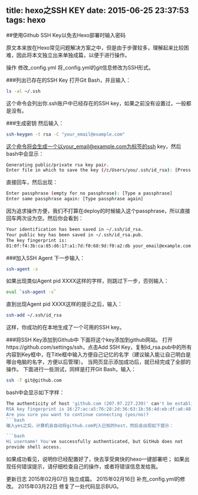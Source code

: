 title: hexo之SSH KEY
date: 2015-06-25 23:37:53
tags: hexo
---
##使用Github SSH Key以免去Hexo部署时输入密码

原文本来放在Hexo常见问题解决方案之中，但是由于步骤较多，理解起来比较困难，因此将本文独立出来单独成篇，以便于进行操作。

操作
修改_config.yml
将_config.yml的git信息修改为SSH形式。

###列出已存在的SSH Key
打开Git Bash，并且输入：
```bash
ls -al ~/.ssh
```
这个命令会列出你.ssh账户中已经存在的SSH key，如果之前没有设置过，一般都是没有。

###生成密钥
然后输入：
```bash
ssh-keygen -t rsa -C "your_email@example.com"
```
这个命令将会生成一个以your_email@example.com为标签的ssh key，然后bash中会显示：

```bash
Generating public/private rsa key pair.
Enter file in which to save the key (/c/Users/you/.ssh/id_rsa): [Press enter]
```
直接回车，然后出现：

```bash
Enter passphrase (empty for no passphrase): [Type a passphrase]
Enter same passphrase again: [Type passphrase again]
```
因为追求操作方便，我们不打算在deploy的时候输入这个passphrase，所以直接回车两次设为空。然后你会看到：

```bash
Your identification has been saved in ~/.ssh/id_rsa.
Your public key has been saved in ~/.ssh/id_rsa.pub.
The key fingerprint is:
01:0f:f4:3b:ca:85:d6:17:a1:7d:f0:68:9d:f0:a2:db your_email@example.com
```
###加入SSH Agent
下一步输入：
```bash
ssh-agent -s
```
如果出现类似Agent pid XXXX这样的字样，则跳过下一步，否则输入：

```bash
eval `ssh-agent -s`
```
直到出现Agent pid XXXX这样的提示之后，输入：
```bash
ssh-add ~/.ssh/id_rsa
```
这样，你成功的在本地生成了一个可用的SSH key。

###将SSH Key添加到Github中
下面将这个key添加到github网站。
打开https://github.com/settings/ssh，点击Add SSH Key，复制id_rsa.pub中的所有内容到Key框中，在Title框中输入方便自己记忆的名字（建议输入能让自己明白是哪台电脑的名字，方便以后管理）。
当网页显示添加成功后，就已经完成了全部的操作。
下面进行一些测试，同样是打开Git Bash，输入：
```bash
ssh -T git@github.com
```
bash中会显示如下字样：

```bash
The authenticity of host 'github.com (207.97.227.239)' can't be established.
RSA key fingerprint is 16:27:ac:a5:76:28:2d:36:63:1b:56:4d:eb:df:a6:48.
Are you sure you want to continue connecting (yes/no)?
```bash
输入yes之后，计算机会自动将github.com列入已知的host，然后会出现如下提示：

```bash
Hi username! You've successfully authenticated, but GitHub does not
provide shell access.
```
如果成功看见，说明你已经配置好了，快去享受爽快的hexo一键部署吧；
如果出现任何错误提示，请仔细检查自己的操作，或者将错误信息发给我。

更新日志
2015年02月07日 独立成篇。
2015年02月16日 补充_config.yml的修改。
2015年03月22日 修复了一处代码显示BUG。